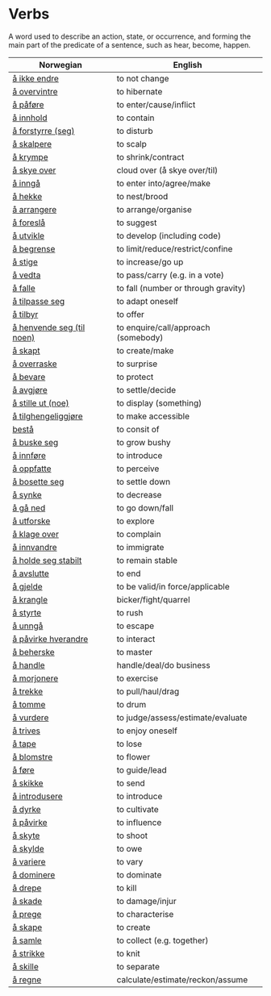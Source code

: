 # Verbs

A word used to describe an action, state, or occurrence, and forming the main part of the predicate of a sentence, such as hear, become, happen.

| Norwegian | English |
| --- | --- |
| [å ikke endre](https://www.ordnett.no/search?language=no&phrase=å%20ikke%20endre) | to not change |
| [å overvintre](https://www.ordnett.no/search?language=no&phrase=å%20overvintre) | to hibernate |
| [å påføre](https://www.ordnett.no/search?language=no&phrase=å%20påføre) | to enter/cause/inflict |
| [å innhold](https://www.ordnett.no/search?language=no&phrase=å%20innhold) | to contain |
| [å forstyrre (seg)](https://www.ordnett.no/search?language=no&phrase=å%20forstyrre%20(seg)) | to disturb |
| [å skalpere](https://www.ordnett.no/search?language=no&phrase=å%20skalpere) | to scalp |
| [å krympe](https://www.ordnett.no/search?language=no&phrase=å%20krympe) | to shrink/contract |
| [å skye over](https://www.ordnett.no/search?language=no&phrase=å%20skye%20over) | cloud over (å skye over/til) |
| [å inngå](https://www.ordnett.no/search?language=no&phrase=å%20inngå) | to enter into/agree/make |
| [å hekke](https://www.ordnett.no/search?language=no&phrase=å%20hekke) | to nest/brood |
| [å arrangere](https://www.ordnett.no/search?language=no&phrase=å%20arrangere) | to arrange/organise |
| [å foreslå](https://www.ordnett.no/search?language=no&phrase=å%20foreslå) | to suggest |
| [å utvikle](https://www.ordnett.no/search?language=no&phrase=å%20utvikle) | to develop (including code) |
| [å begrense](https://www.ordnett.no/search?language=no&phrase=å%20begrense) | to limit/reduce/restrict/confine |
| [å stige](https://www.ordnett.no/search?language=no&phrase=å%20stige) | to increase/go up |
| [å vedta](https://www.ordnett.no/search?language=no&phrase=å%20vedta) | to pass/carry (e.g. in a vote) |
| [å falle](https://www.ordnett.no/search?language=no&phrase=å%20falle) | to fall (number or through gravity) |
| [å tilpasse seg](https://www.ordnett.no/search?language=no&phrase=å%20tilpasse%20seg) | to adapt oneself |
| [å tilbyr](https://www.ordnett.no/search?language=no&phrase=å%20tilbyr) | to offer |
| [å henvende seg (til noen)](https://www.ordnett.no/search?language=no&phrase=å%20henvende%20seg%20(til%20noen)) | to enquire/call/approach (somebody) |
| [å skapt](https://www.ordnett.no/search?language=no&phrase=å%20skapt) | to create/make |
| [å overraske](https://www.ordnett.no/search?language=no&phrase=å%20overraske) | to surprise |
| [å bevare](https://www.ordnett.no/search?language=no&phrase=å%20bevare) | to protect |
| [å avgjøre](https://www.ordnett.no/search?language=no&phrase=å%20avgjøre) | to settle/decide |
| [å stille ut (noe)](https://www.ordnett.no/search?language=no&phrase=å%20stille%20ut%20(noe)) | to display (something) |
| [å tilghengeliggjøre](https://www.ordnett.no/search?language=no&phrase=å%20tilghengeliggjøre) | to make accessible |
| [bestå](https://www.ordnett.no/search?language=no&phrase=bestå) | to consit of |
| [å buske seg](https://www.ordnett.no/search?language=no&phrase=å%20buske%20seg) | to grow bushy |
| [å innføre](https://www.ordnett.no/search?language=no&phrase=å%20innføre) | to introduce |
| [å oppfatte](https://www.ordnett.no/search?language=no&phrase=å%20oppfatte) | to perceive |
| [å bosette seg](https://www.ordnett.no/search?language=no&phrase=å%20bosette%20seg) | to settle down |
| [å synke](https://www.ordnett.no/search?language=no&phrase=å%20synke) | to decrease |
| [å gå ned](https://www.ordnett.no/search?language=no&phrase=å%20gå%20ned) | to go down/fall |
| [å utforske](https://www.ordnett.no/search?language=no&phrase=å%20utforske) | to explore |
| [å klage over](https://www.ordnett.no/search?language=no&phrase=å%20klage%20over) | to complain |
| [å innvandre](https://www.ordnett.no/search?language=no&phrase=å%20innvandre) | to immigrate |
| [å holde seg stabilt](https://www.ordnett.no/search?language=no&phrase=å%20holde%20seg%20stabilt) | to remain stable |
| [å avslutte](https://www.ordnett.no/search?language=no&phrase=å%20avslutte) | to end |
| [å gjelde](https://www.ordnett.no/search?language=no&phrase=å%20gjelde) | to be valid/in force/applicable |
| [å krangle](https://www.ordnett.no/search?language=no&phrase=å%20krangle) | bicker/fight/quarrel |
| [å styrte](https://www.ordnett.no/search?language=no&phrase=å%20styrte) | to rush |
| [å unngå](https://www.ordnett.no/search?language=no&phrase=å%20unngå) | to escape |
| [å påvirke hverandre](https://www.ordnett.no/search?language=no&phrase=å%20påvirke%20hverandre) | to interact |
| [å beherske](https://www.ordnett.no/search?language=no&phrase=å%20beherske) | to master |
| [å handle](https://www.ordnett.no/search?language=no&phrase=å%20handle) | handle/deal/do business |
| [å morjonere](https://www.ordnett.no/search?language=no&phrase=å%20morjonere) | to exercise |
| [å trekke](https://www.ordnett.no/search?language=no&phrase=å%20trekke) | to pull/haul/drag |
| [å tomme](https://www.ordnett.no/search?language=no&phrase=å%20tomme) | to drum |
| [å vurdere](https://www.ordnett.no/search?language=no&phrase=å%20vurdere) | to judge/assess/estimate/evaluate |
| [å trives](https://www.ordnett.no/search?language=no&phrase=å%20trives) | to enjoy oneself |
| [å tape](https://www.ordnett.no/search?language=no&phrase=å%20tape) | to lose |
| [å blomstre](https://www.ordnett.no/search?language=no&phrase=å%20blomstre) | to flower |
| [å føre](https://www.ordnett.no/search?language=no&phrase=å%20føre) | to guide/lead |
| [å skikke](https://www.ordnett.no/search?language=no&phrase=å%20skikke) | to send |
| [å introdusere](https://www.ordnett.no/search?language=no&phrase=å%20introdusere) | to introduce |
| [å dyrke](https://www.ordnett.no/search?language=no&phrase=å%20dyrke) | to cultivate |
| [å påvirke](https://www.ordnett.no/search?language=no&phrase=å%20påvirke) | to influence |
| [å skyte](https://www.ordnett.no/search?language=no&phrase=å%20skyte) | to shoot |
| [å skylde](https://www.ordnett.no/search?language=no&phrase=å%20skylde) | to owe |
| [å variere](https://www.ordnett.no/search?language=no&phrase=å%20variere) | to vary |
| [å dominere](https://www.ordnett.no/search?language=no&phrase=å%20dominere) | to dominate |
| [å drepe](https://www.ordnett.no/search?language=no&phrase=å%20drepe) | to kill |
| [å skade](https://www.ordnett.no/search?language=no&phrase=å%20skade) | to damage/injur |
| [å prege](https://www.ordnett.no/search?language=no&phrase=å%20prege) | to characterise |
| [å skape](https://www.ordnett.no/search?language=no&phrase=å%20skape) | to create |
| [å samle](https://www.ordnett.no/search?language=no&phrase=å%20samle) | to collect (e.g. together) |
| [å strikke](https://www.ordnett.no/search?language=no&phrase=å%20strikke) | to knit |
| [å skille](https://www.ordnett.no/search?language=no&phrase=å%20skille) | to separate |
| [å regne](https://www.ordnett.no/search?language=no&phrase=å%20regne) | calculate/estimate/reckon/assume |

